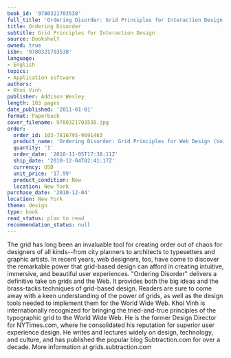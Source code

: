 ```yaml
---
book_id: '9780321703538'
full_title: 'Ordering Disorder: Grid Principles for Interaction Design'
title: Ordering Disorder
subtitle: Grid Principles for Interaction Design
source: Bookshelf
owned: true
isbn: '9780321703538'
language:
- English
topics:
- Application software
authors:
- Khoi Vinh
publisher: Addison Wesley
length: 183 pages
date_published: '2011-01-01'
format: Paperback
cover_filename: 9780321703538.jpg
order:
  order_id: 103-7816795-9691463
  product_name: 'Ordering Disorder: Grid Principles for Web Design (Voices That Matter)'
  quantity: '1'
  order_date: '2010-11-05T17:38:11Z'
  ship_date: '2010-12-04T02:41:17Z'
  currency: USD
  unit_price: '17.99'
  product_condition: New
  location: New York
purchase_date: '2010-12-04'
location: New York
theme: design
type: book
read_status: plan to read
recommendation_status: null
---
```

The grid has long been an invaluable tool for creating order out of chaos for designers of all kinds--from city planners to architects to typesetters and graphic artists. In recent years, web designers, too, have come to discover the remarkable power that grid-based design can afford in creating intuitive, immersive, and beautiful user experiences.
"Ordering Disorder" delivers a definitive take on grids and the Web. It provides both the big ideas and the brass-tacks techniques of grid-based design. Readers are sure to come away with a keen understanding of the power of grids, as well as the design tools needed to implement them for the World Wide Web.
Khoi Vinh is internationally recognized for bringing the tried-and-true principles of the typographic grid to the World Wide Web. He is the former Design Director for NYTimes.com, where he consolidated his reputation for superior user experience design. He writes and lectures widely on design, technology, and culture, and has published the popular blog Subtraction.com for over a decade.
More information at grids.subtraction.com

